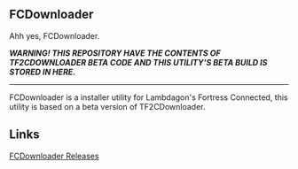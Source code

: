 ## FCDownloader
Ahh yes, FCDownloader.

***WARNING! THIS REPOSITORY HAVE THE CONTENTS OF TF2CDOWNLOADER BETA CODE AND THIS UTILITY'S BETA BUILD IS STORED IN HERE.*** 

----

FCDownloader is a installer utility for Lambdagon's Fortress Connected, this utility is based on a beta version of TF2CDownloader.

## Links
[FCDownloader Releases](https://github.com/Lambdagon/tf_coop_lambda/releases/)
